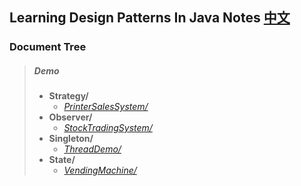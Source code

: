## Learning Design Patterns In Java Notes [中文](https://github.com/Sinton/DesignPatterns/blob/master/README.md)
### Document Tree
> ##### Demo
> - **Strategy/**
>   - *[PrinterSalesSystem/](https://github.com/Sinton/DesignPatterns/blob/master/Strategy/PrinterSalesSystem/README.md)*
> - **Observer/**
>   - *[StockTradingSystem/](https://github.com/Sinton/DesignPatterns/blob/master/Observer/StockTradingSystem/README.md)*
> - **Singleton/**
>   - *[ThreadDemo/](https://github.com/Sinton/DesignPatterns/blob/master/Observer/ThreadDemo/README.md)*
> - **State/**
>   - *[VendingMachine/](https://github.com/Sinton/DesignPatterns/blob/master/Observer/VendingMachine/README.md)*